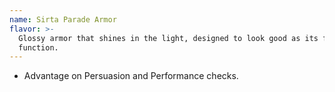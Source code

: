 ```yaml
---
name: Sirta Parade Armor
flavor: >-
  Glossy armor that shines in the light, designed to look good as its first
  function.
---
```

- Advantage on Persuasion and Performance checks.